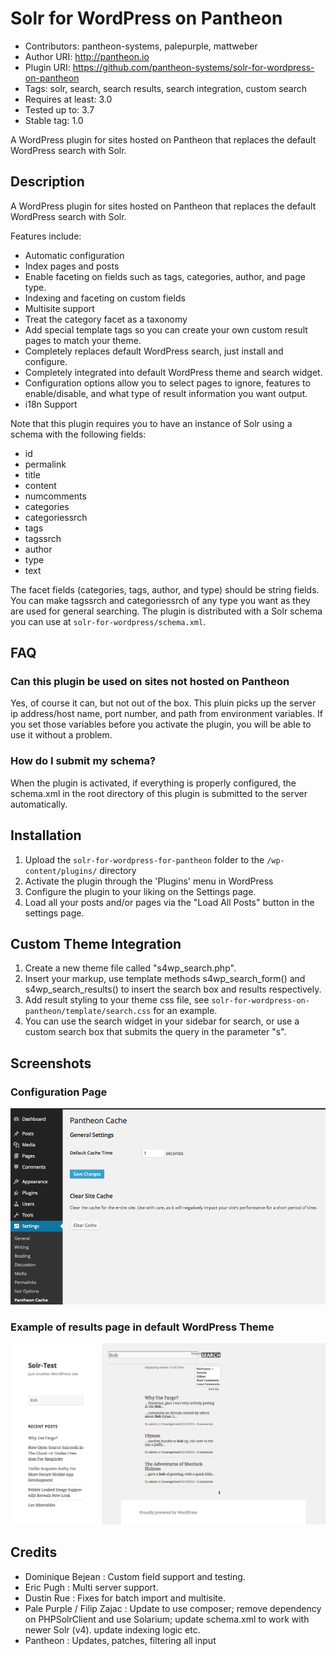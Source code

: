 # Solr for WordPress on Pantheon

 * Contributors: pantheon-systems, palepurple, mattweber
 * Author URI: http://pantheon.io
 * Plugin URI: https://github.com/pantheon-systems/solr-for-wordpress-on-pantheon
 * Tags: solr, search, search results, search integration, custom search  
 * Requires at least: 3.0
 * Tested up to: 3.7
 * Stable tag: 1.0

A WordPress plugin for sites hosted on Pantheon that replaces the default WordPress search with Solr.

## Description

A WordPress plugin for sites hosted on Pantheon that replaces the default WordPress search with Solr. 

Features include:

 - Automatic configuration
 - Index pages and posts
 - Enable faceting on fields such as tags, categories, author, and page type.
 - Indexing and faceting on custom fields
 - Multisite support
 - Treat the category facet as a taxonomy
 - Add special template tags so you can create your own custom result pages to match your theme.
 - Completely replaces default WordPress search, just install and configure.
 - Completely integrated into default WordPress theme and search widget.
 - Configuration options allow you to select pages to ignore, features to enable/disable, and what type of result  information you want output.
 - i18n Support
 
Note that this plugin requires you to have an instance of Solr using a schema with the following fields: 

 - id
 - permalink
 - title
 - content
 - numcomments
 - categories
 - categoriessrch
 - tags
 - tagssrch
 - author
 - type
 - text

The facet fields (categories, tags, author, and type) should be string fields.  You can make tagssrch and categoriessrch of any type you want as they are used for general searching.  The plugin is distributed with a Solr schema you can use at `solr-for-wordpress/schema.xml`.

## FAQ 

### Can this plugin be used on sites not hosted on Pantheon
Yes, of course it can, but not out of the box. This pluin picks up the server ip address/host name, port number, and path from environment variables. If you set those variables before you activate the plugin, you will be able to use it without a problem.

### How do I submit my schema?
When the plugin is activated, if everything is properly configured, the schema.xml in the root directory of this plugin is submitted to the server automatically.


## Installation

 1. Upload the `solr-for-wordpress-for-pantheon` folder to the `/wp-content/plugins/` directory
 1. Activate the plugin through the 'Plugins' menu in WordPress
 1. Configure the plugin to your liking on the Settings page.
 1. Load all your posts and/or pages via the "Load All Posts" button in the settings page.

##  Custom Theme Integration 

 1. Create a new theme file called "s4wp_search.php".
 2. Insert your markup, use template methods s4wp_search_form() and s4wp_search_results() to insert the search box and results respectively.
 3. Add result styling to your theme css file, see `solr-for-wordpress-on-pantheon/template/search.css` for an example.
 4. You can use the search widget in your sidebar for search, or use a custom search box that submits the query in the parameter "s".


## Screenshots 

### Configuration Page
 
![Configuration Page](screenshot-1.png "Configuration Page")

### Example of results page in default WordPress Theme

![Example of results page in default WP theme](screenshot-2.png "Example of results page in default WP theme")


## Credits 

 - Dominique Bejean : Custom field support and testing.
 - Eric Pugh : Multi server support.
 - Dustin Rue : Fixes for batch import and multisite.
 - Pale Purple / Filip Zajac : Update to use composer; remove dependency on PHPSolrClient and use Solarium; update schema.xml to work with newer Solr (v4). update indexing logic etc.
 - Pantheon : Updates, patches, filtering all input
